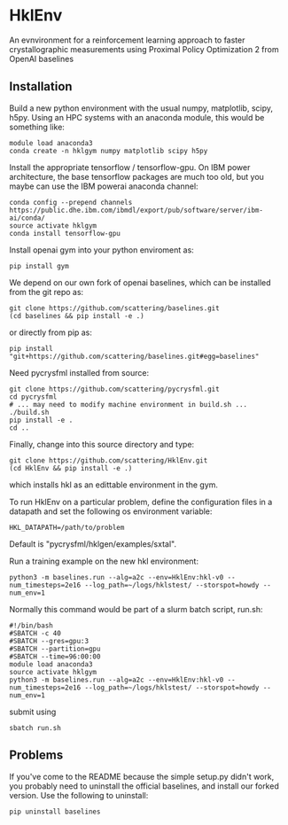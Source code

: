 # HklEnv
An evnvironment for a reinforcement learning approach to faster crystallographic measurements using Proximal Policy Optimization 2 from OpenAI baselines


## Installation

Build a new python environment with the usual numpy, matplotlib, scipy, h5py.  Using an HPC systems with an anaconda module, this would be something like:

    module load anaconda3
    conda create -n hklgym numpy matplotlib scipy h5py

Install the appropriate tensorflow / tensorflow-gpu.  On IBM power architecture, the base tensorflow packages are much too old, but you maybe can use
the IBM powerai anaconda channel:

    conda config --prepend channels https://public.dhe.ibm.com/ibmdl/export/pub/software/server/ibm-ai/conda/
    source activate hklgym
    conda install tensorflow-gpu

Install openai gym into your python enviroment as:

    pip install gym

We depend on our own fork of openai baselines, which can be installed from the git repo as:

    git clone https://github.com/scattering/baselines.git
    (cd baselines && pip install -e .)

or directly from pip as:

    pip install "git+https://github.com/scattering/baselines.git#egg=baselines"

Need pycrysfml installed from source:

    git clone https://github.com/scattering/pycrysfml.git
    cd pycrysfml
    # ... may need to modify machine environment in build.sh ...
    ./build.sh
    pip install -e .
    cd ..

Finally, change into this source directory and type:

    git clone https://github.com/scattering/HklEnv.git
    (cd HklEnv && pip install -e .)

which installs hkl as an edittable environment in the gym.

To run HklEnv on a particular problem, define the configuration files in a datapath and set the following os environment variable:

    HKL_DATAPATH=/path/to/problem

Default is "pycrysfml/hklgen/examples/sxtal".

Run a training example on the new hkl environment:

    python3 -m baselines.run --alg=a2c --env=HklEnv:hkl-v0 --num_timesteps=2e16 --log_path=~/logs/hklstest/ --storspot=howdy --num_env=1

Normally this command would be part of a slurm batch script, run.sh:

    #!/bin/bash
    #SBATCH -c 40
    #SBATCH --gres=gpu:3
    #SBATCH --partition=gpu
    #SBATCH --time=96:00:00
    module load anaconda3
    source activate hklgym
    python3 -m baselines.run --alg=a2c --env=HklEnv:hkl-v0 --num_timesteps=2e16 --log_path=~/logs/hklstest/ --storspot=howdy --num_env=1

submit using

    sbatch run.sh

## Problems

If you've come to the README because the simple setup.py didn't work, you probably need to uninstall the 
official baselines, and install our forked version. Use the following to uninstall:

    pip uninstall baselines

